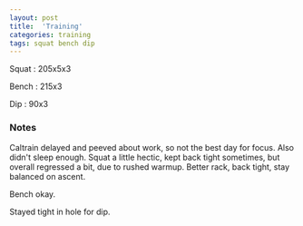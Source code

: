 ```yaml
---
layout: post
title:  'Training'
categories: training
tags: squat bench dip
---
```


Squat       :   205x5x3

Bench       :   215x3

Dip         :   90x3

### Notes

Caltrain delayed and peeved about work, so not the best day for focus. Also didn't sleep
enough. Squat a little hectic, kept back tight sometimes, but overall regressed a bit,
due to rushed warmup. Better rack, back tight, stay balanced on ascent.

Bench okay.

Stayed tight in hole for dip.

